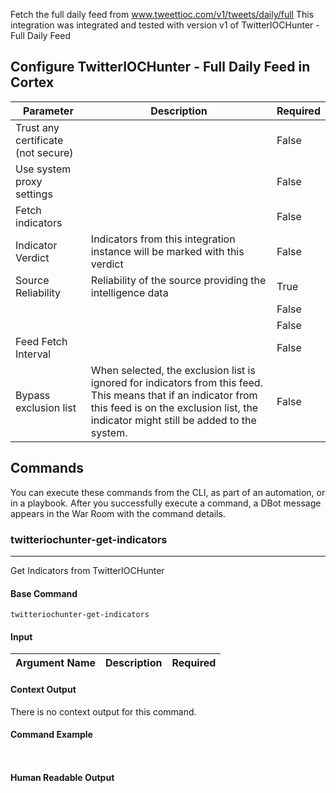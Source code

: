 Fetch the full daily feed from www.tweettioc.com/v1/tweets/daily/full
This integration was integrated and tested with version v1 of TwitterIOCHunter - Full Daily Feed

## Configure TwitterIOCHunter - Full Daily Feed in Cortex


| **Parameter** | **Description** | **Required** |
| --- | --- | --- |
| Trust any certificate (not secure) |  | False |
| Use system proxy settings |  | False |
| Fetch indicators |  | False |
| Indicator Verdict | Indicators from this integration instance will be marked with this verdict | False |
| Source Reliability | Reliability of the source providing the intelligence data | True |
|  |  | False |
|  |  | False |
| Feed Fetch Interval |  | False |
| Bypass exclusion list | When selected, the exclusion list is ignored for indicators from this feed. This means that if an indicator from this feed is on the exclusion list, the indicator might still be added to the system. | False |

## Commands

You can execute these commands from the CLI, as part of an automation, or in a playbook.
After you successfully execute a command, a DBot message appears in the War Room with the command details.

### twitteriochunter-get-indicators

***
Get Indicators from TwitterIOCHunter


#### Base Command

`twitteriochunter-get-indicators`

#### Input

| **Argument Name** | **Description** | **Required** |
| --- | --- | --- |


#### Context Output

There is no context output for this command.

#### Command Example

``` ```

#### Human Readable Output


